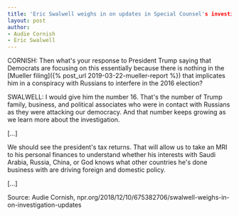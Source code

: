 ```yaml
---
title: 'Eric Swalwell weighs in on updates in Special Counsel's investigation'
layout: post
author:
- Audie Cornish
- Eric Swalwell
---
```


CORNISH: Then what's your response to President Trump saying that Democrats are focusing on this essentially because there is nothing in the [Mueller filing]({% post_url 2019-03-22-mueller-report %}) that implicates him in a conspiracy with Russians to interfere in the 2016 election?

SWALWELL: I would give him the number 16. That's the number of Trump family, business, and political associates who were in contact with Russians as they were attacking our democracy. And that number keeps growing as we learn more about the investigation.

[…]

We should see the president's tax returns. That will allow us to take an MRI to his personal finances to understand whether his interests with Saudi Arabia, Russia, China, or God knows what other countries he's done business with are driving foreign and domestic policy.

[…]

Source: Audie Cornish, npr.org/2018/12/10/675382706/swalwell-weighs-in-on-investigation-updates
